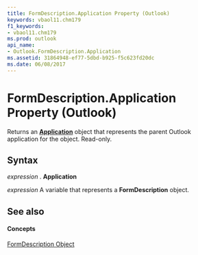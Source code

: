 ```yaml
---
title: FormDescription.Application Property (Outlook)
keywords: vbaol11.chm179
f1_keywords:
- vbaol11.chm179
ms.prod: outlook
api_name:
- Outlook.FormDescription.Application
ms.assetid: 31864948-ef77-5dbd-b925-f5c623fd20dc
ms.date: 06/08/2017
---
```



# FormDescription.Application Property (Outlook)

Returns an  **[Application](Outlook.Application.md)** object that represents the parent Outlook application for the object. Read-only.


## Syntax

 _expression_ . **Application**

 _expression_ A variable that represents a **FormDescription** object.


## See also


#### Concepts


[FormDescription Object](Outlook.FormDescription.md)

